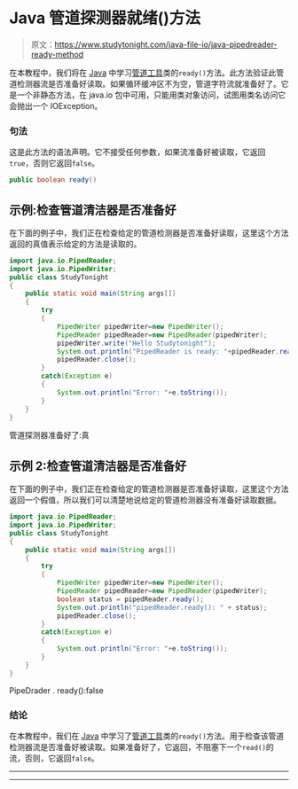 # Java 管道探测器就绪()方法

> 原文：<https://www.studytonight.com/java-file-io/java-pipedreader-ready-method>

在本教程中，我们将在 [Java](https://www.studytonight.com/java/) 中学习[管道工具](https://www.studytonight.com/java-file-io/java-pipedreader)类的`ready()`方法。此方法验证此管道检测器流是否准备好读取。如果循环缓冲区不为空，管道字符流就准备好了。它是一个非静态方法，在 java.io 包中可用，只能用类对象访问，试图用类名访问它会抛出一个 IOException。

### 句法

这是此方法的语法声明。它不接受任何参数，如果流准备好被读取，它返回`true`，否则它返回`false`。

```java
public boolean ready()
```

## 示例:检查管道清洁器是否准备好

在下面的例子中，我们正在检查给定的管道检测器是否准备好读取，这里这个方法返回的真值表示给定的方法是读取的。

```java
import java.io.PipedReader;
import java.io.PipedWriter;
public class StudyTonight 
{
	public static void main(String args[])
	{
		try
		{
			PipedWriter pipedWriter=new PipedWriter();  
			PipedReader pipedReader=new PipedReader(pipedWriter);  
			pipedWriter.write("Hello Studytonight");  
			System.out.println("PipedReader is ready: "+pipedReader.ready());
			pipedReader.close();  
		}
		catch(Exception e)
		{
			System.out.println("Error: "+e.toString());
		}
	}
}
```

管道探测器准备好了:真

## 示例 2:检查管道清洁器是否准备好

在下面的例子中，我们正在检查给定的管道检测器是否准备好读取，这里这个方法返回一个假值，所以我们可以清楚地说给定的管道检测器没有准备好读取数据。

```java
import java.io.PipedReader;
import java.io.PipedWriter;
public class StudyTonight 
{
	public static void main(String args[])
	{
		try
		{
			PipedWriter pipedWriter=new PipedWriter();  
			PipedReader pipedReader=new PipedReader(pipedWriter);  
			boolean status = pipedReader.ready();
			System.out.println("pipedReader.ready(): " + status);
			pipedReader.close();
		}
		catch(Exception e)
		{
			System.out.println("Error: "+e.toString());
		}
	}
}
```

PipeDrader . ready():false

### 结论

在本教程中，我们在 [Java](https://www.studytonight.com/java/) 中学习了[管道工具](https://www.studytonight.com/java-file-io/java-pipedreader)类的`ready()`方法。用于检查该管道检测器流是否准备好被读取。如果准备好了，它返回，不阻塞下一个`read()`的流，否则，它返回`false`。

* * *

* * *